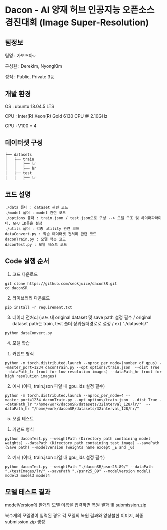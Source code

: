 # Dacon - AI 양재 허브 인공지능 오픈소스 경진대회 (Image Super-Resolution)
## 팀정보
팀명 : 가보즈아~ 

구성원 : DerekIm, NyongKim

성적 : Public, Private 3등

## 개발 환경
OS : ubuntu 18.04.5 LTS

CPU : Inter(R) Xeon(R) Gold 6130 CPU @ 2.10GHz

GPU : V100 * 4

## 데이터셋 구성
```bash
├── datasets
│   ├── train
│   │   ├── lr
│   │   ├── hr
│   ├── test
│   │   ├── lr
```

## 코드 설명
```
./data 폴더 : dataset 관련 코드
./model 폴더 : model 관련 코드
./options 폴더 : train.json / test.json으로 구성 --> 모델 구조 및 하이퍼파라미터, GPU ID등을 설정
./utils 폴더 : 각종 utility 관련 코드
dataConvert.py : 학습 데이터셋 전처리 관련 코드
daconTrain.py : 모델 학습 코드
daconTest.py : 모델 테스트 코드
```



## Code 실행 순서

1. 코드 다운로드
```
git clone https://github.com/seokjuice/daconSR.git
cd daconSR
```

2. 라이브러리 다운로드
```
pip install -r requirement.txt
```

3. 데이터 전처리 (코드 내 original dataset 및 save path 설정 필수 / original dataset path는 train, test 폴더 상위폴더경로로 설정 / ex) "./datasets/"
```
python dataConvert.py 
```

4. 모델 학습 
1) 커맨드 형식
```
python -m torch.distributed.launch --nproc_per_node=(number of gpus) --master_port=1234 daconTrain.py --opt options/train.json  --dist True --dataPath_lr (root for low resolution images) --dataPath_hr (root for high resolution images)
```
2) 예시 (이때, train.json 파일 내 gpu_ids 설정 필수)
```
python -m torch.distributed.launch --nproc_per_node=4 --master_port=1234 daconTrain.py --opt options/train.json  --dist True --dataPath_lr "/home/work/daconSR/datasets/32interval_128/lr/"  --dataPath_hr "/home/work/daconSR/datasets/32interval_128/hr/"
```

5. 모델 테스트
1) 커맨드 형식
```
python daconTest.py --weightPath (Directory path containing model weights) --dataPath (Directory path containing test image) --savePath (Save path) --modelVersion (weights name except _E and _G)
```
2) 예시 (이때, train.json 파일 내 gpu_ids 설정 필수)
```
python daconTest.py --weightPath "./daconSR/psnr25.89/" --dataPath "./testImages/lr/" --savePath "./psnr25_89" --modelVersion model1 model2 model3 model4
```

## 모델 테스트 결과
modelVersion에 한개의 모델 이름을 입력하면 복원 결과 및 submission.zip 

복수개의 모델명이 입력된 경우 각 모델의 복원 결과와 앙상블한 이미지, 최종 submission.zip 생성






